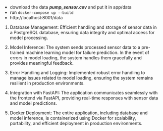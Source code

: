 - download the data ***pump_sensor.csv*** and put it in app/data
- run `docker-compose up --build`
- http://localhost:8001/data

1. Database Management: Efficient handling and storage of sensor data in a PostgreSQL database, ensuring data integrity and optimal access for model processing.

2. Model Inference: The system sends processed sensor data to a pre-trained machine learning model for failure prediction. In the event of errors in model loading, the system handles them gracefully and provides meaningful feedback.

3. Error Handling and Logging: Implemented robust error handling to manage issues related to model loading, ensuring the system remains resilient in production environments.

4. Integration with FastAPI: The application communicates seamlessly with the frontend via FastAPI, providing real-time responses with sensor data and model predictions.

5. Docker Deployment: The entire application, including database and model inference, is containerized using Docker for scalability, portability, and efficient deployment in production environments.